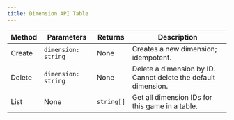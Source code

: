 ```yaml
---
title: Dimension API Table
---
```


| Method | Parameters          | Returns    | Description                                                    |
| ------ | ------------------- | ---------- | -------------------------------------------------------------- |
| Create | `dimension: string` | None       | Creates a new dimension; idempotent.                           |
| Delete | `dimension: string` | None       | Delete a dimension by ID. Cannot delete the default dimension. |
| List   | None                | `string[]` | Get all dimension IDs for this game in a table.                |
